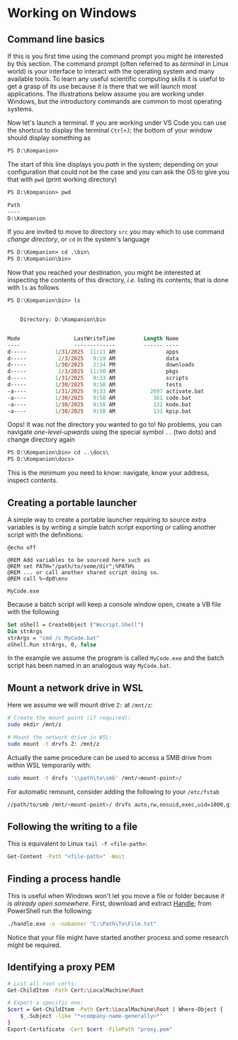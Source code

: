 # Working on Windows

## Command line basics

If this is you first time using the command prompt you might be interested by this section. The command prompt (often referred to as *terminal* in Linux world) is your interface to interact with the operating system and many available tools. To learn any useful scientific computing skills it is useful to get a grasp of its use because it is there that we will launch most applications. The illustrations below assume you are working under Windows, but the introductory commands are common to most operating systems.

Now let's launch a terminal. If you are working under VS Code you can use the shortcut to display the terminal `Ctrl+J`; the bottom of your window should display something as

```ps
PS D:\Kompanion>
```

The start of this line displays you *path* in the system; depending on your configuration that could not be the case and you can ask the OS to give you that with `pwd` (print working directory)

```ps
PS D:\Kompanion> pwd

Path
----
D:\Kompanion
```

If you are invited to move to directory `src` you may which to use command *change directory*, or `cd` in the system's language

```ps
PS D:\Kompanion> cd .\bin\
PS D:\Kompanion\bin>
```

Now that you reached your destination, you might be interested at inspecting the contents of this directory, *i.e.* listing its contents; that is done with `ls` as follows

```ps
PS D:\Kompanion\bin> ls


    Directory: D:\Kompanion\bin


Mode                 LastWriteTime         Length Name
----                 -------------         ------ ----
d-----         1/31/2025  11:11 AM                apps
d-----          2/3/2025   9:19 AM                data
d-----         1/30/2025   2:34 PM                downloads
d-----          2/3/2025  11:50 AM                pkgs
d-----         1/31/2025   9:33 AM                scripts
d-----         1/30/2025   9:58 AM                tests
-a----         1/31/2025   9:33 AM           2697 activate.bat
-a----         1/30/2025   9:58 AM            161 code.bat
-a----         1/30/2025   9:58 AM            132 kode.bat
-a----         1/30/2025   9:58 AM            131 kpip.bat
```

Oops! It was not the directory you wanted to go to! No problems, you can navigate *one-level-upwards* using the special symbol `..` (two dots) and change directory again

```ps
PS D:\Kompanion\bin> cd ..\docs\
PS D:\Kompanion\docs>
```

This is the minimum you need to know: navigate, know your address, inspect contents.

## Creating a portable launcher

A simple way to create a portable launcher requiring to source extra variables is by writing a simple batch script exporting or calling another script with the definitions:

```batch
@echo off

@REM Add variables to be sourced here such as
@REM set PATH="/path/to/some/dir";%PATH%
@REM ... or call another shared script doing so.
@REM call %~dp0\env

MyCode.exe
```

Because a batch script will keep a console window open, create a VB file with the following

```vb
Set oShell = CreateObject ("Wscript.Shell")
Dim strArgs
strArgs = "cmd /c MyCode.bat"
oShell.Run strArgs, 0, false
```

In the example we assume the program is called `MyCode.exe` and the batch script has been named in an analogous way `MyCode.bat`.

## Mount a network drive in WSL

Here we assume we will mount drive `Z:` at `/mnt/z`:

```bash
# Create the mount point (if required):
sudo mkdir /mnt/z

# Mount the network drive in WSL:
sudo mount -t drvfs Z: /mnt/z
```

Actually the same procedure can be used to access a SMB drive from within WSL temporarily with:

```bash
sudo mount -t drvfs '\\path\to\smb' /mnt/<mount-point>/
```

For automatic remount, consider adding the following to your `/etc/fstab`

```bash
//path/to/smb /mnt/<mount-point>/ drvfs auto,rw,nosuid,exec,uid=1000,gid=1000 0 0
```

## Following the writing to a file

This is equivalent to Linux `tail -f <file-path>`:

```bash
Get-Content -Path "<file-path>" -Wait
```

## Finding a process handle

This is useful when Windows won't let you move a file or folder because *it is already open somewhere*. First, download and extract [Handle](https://learn.microsoft.com/en-us/sysinternals/downloads/handle); from PowerShell run the following:

```bash
./handle.exe -u -nobanner "C:\Path\To\File.txt"
```

Notice that your file might have started another process and some research might be required.

## Identifying a proxy PEM

```bash
# List all root certs:
Get-ChildItem -Path Cert:\LocalMachine\Root

# Export a specific one:
$cert = Get-ChildItem -Path Cert:\LocalMachine\Root | Where-Object {
    $_.Subject -like "*<company-name-generally>*"
}
Export-Certificate -Cert $cert -FilePath "proxy.pem"
```